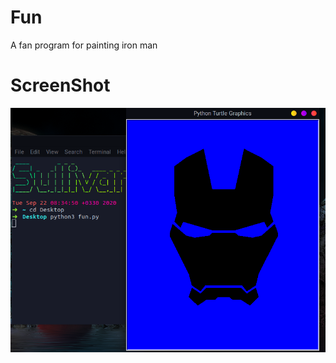 # Fun
A fan program for painting iron man

# ScreenShot
![Fun screenshot](https://github.com/Epic-R-R/Fun/blob/Sullivan/Screenshot.png?raw=true)
